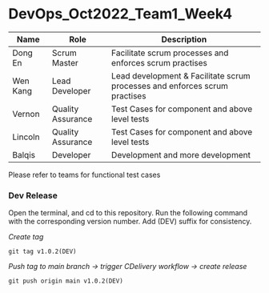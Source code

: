 # DevOps_Oct2022_Team1_Week4
| Name | Role | Description |
|---|---|---|
Dong En | Scrum Master | Facilitate scrum processes and enforces scrum practises
Wen Kang | Lead Developer | Lead development & Facilitate scrum processes and enforces scrum practises
Vernon | Quality Assurance | Test Cases for component and above level tests
Lincoln | Quality Assurance | Test Cases for component and above level tests
Balqis | Developer | Development and more development

Please refer to teams for functional test cases

### Dev Release
Open the terminal, and cd to this repository. Run the following command with the corresponding version number. Add (DEV) suffix for consistency. 

_Create tag_
```console
git tag v1.0.2(DEV)

```

_Push tag to main branch -> trigger CDelivery workflow -> create release_
```console
git push origin main v1.0.2(DEV)

```
